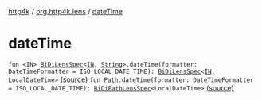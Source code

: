 [http4k](../index.md) / [org.http4k.lens](index.md) / [dateTime](./date-time.md)

# dateTime

`fun <IN> `[`BiDiLensSpec`](-bi-di-lens-spec/index.md)`<`[`IN`](date-time.md#IN)`, `[`String`](https://kotlinlang.org/api/latest/jvm/stdlib/kotlin/-string/index.html)`>.dateTime(formatter: DateTimeFormatter = ISO_LOCAL_DATE_TIME): `[`BiDiLensSpec`](-bi-di-lens-spec/index.md)`<`[`IN`](date-time.md#IN)`, LocalDateTime>` [(source)](https://github.com/http4k/http4k/blob/master/http4k-core/src/main/kotlin/org/http4k/lens/lensSpec.kt#L211)
`fun `[`Path`](-path/index.md)`.dateTime(formatter: DateTimeFormatter = ISO_LOCAL_DATE_TIME): `[`BiDiPathLensSpec`](-bi-di-path-lens-spec/index.md)`<LocalDateTime>` [(source)](https://github.com/http4k/http4k/blob/master/http4k-core/src/main/kotlin/org/http4k/lens/path.kt#L106)